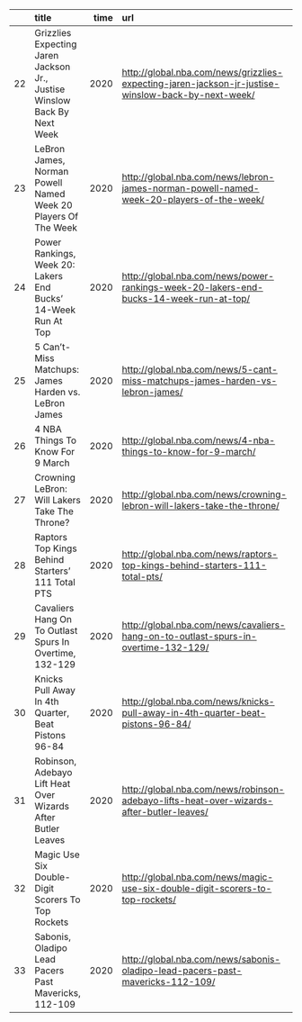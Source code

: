 |    | title                                                                    |   time | url                                                                                                | author                               | credit_article   | credit_followers   | credit_tweets   |   textblob_Sentiment |   nltk_Sentiment | most_frequent_name    |   relevance_score |
|---:|:-------------------------------------------------------------------------|-------:|:---------------------------------------------------------------------------------------------------|:-------------------------------------|:-----------------|:-------------------|:----------------|---------------------:|-----------------:|:----------------------|------------------:|
| 22 | Grizzlies Expecting Jaren Jackson Jr., Justise Winslow Back By Next Week |   2020 | http://global.nba.com/news/grizzlies-expecting-jaren-jackson-jr-justise-winslow-back-by-next-week/ | NBA Media Reports                    | Default          | Default            | Default         |           0.0618763  |       0.0618763  | Justise Winslow       |        0.257381   |
| 23 | LeBron James, Norman Powell Named Week 20 Players Of The Week            |   2020 | http://global.nba.com/news/lebron-james-norman-powell-named-week-20-players-of-the-week/           | Official Release                     | Default          | Default            | Default         |          -0.05       |      -0.05       | Luka Dončić           |        0.22875    |
| 24 | Power Rankings, Week 20: Lakers End Bucks’ 14-Week Run At Top            |   2020 | http://global.nba.com/news/power-rankings-week-20-lakers-end-bucks-14-week-run-at-top/             | John Schuhmann                       | 890              | 84859              | 48341           |           0.0900474  |       0.0900474  | Giannis Antetokounmpo |        0.00820189 |
| 25 | 5 Can’t-Miss Matchups: James Harden vs. LeBron James                     |   2020 | http://global.nba.com/news/5-cant-miss-matchups-james-harden-vs-lebron-james/                      | Michael C. Wright                    | None             | None               | None            |           0.00399737 |       0.00399737 | James Harden          |        0.15355    |
| 26 | 4 NBA Things To Know For 9 March                                         |   2020 | http://global.nba.com/news/4-nba-things-to-know-for-9-march/                                       | Jeff Case                            | 122              | 91                 | 42              |           0.171104   |       0.171104   | Giannis Antetokounmpo |        0.0531054  |
| 27 | Crowning LeBron: Will Lakers Take The Throne?                            |   2020 | http://global.nba.com/news/crowning-lebron-will-lakers-take-the-throne/                            | Shaun Powell | NBA.com               | 651              | None               | None            |           0.0925947  |       0.0925947  | Giannis Antetokounmpo |        0.175849   |
| 28 | Raptors Top Kings Behind Starters’ 111 Total PTS                         |   2020 | http://global.nba.com/news/raptors-top-kings-behind-starters-111-total-pts/                        | NBA News                             | Default          | Default            | Default         |           0.0231971  |       0.0231971  | CJ McCollum           |        0.0520304  |
| 29 | Cavaliers Hang On To Outlast Spurs In Overtime, 132-129                  |   2020 | http://global.nba.com/news/cavaliers-hang-on-to-outlast-spurs-in-overtime-132-129/                 | Tom Withers | AP Sports Writer       | None             | None               | None            |           0.111794   |       0.111794   | DeMar DeRozan         |        0.09212    |
| 30 | Knicks Pull Away In 4th Quarter, Beat Pistons 96-84                      |   2020 | http://global.nba.com/news/knicks-pull-away-in-4th-quarter-beat-pistons-96-84/                     | Brian Mahoney | AP Basketball Writer | 52               | None               | None            |           0.129675   |       0.129675   | Julius Randle         |        0.0572461  |
| 31 | Robinson, Adebayo Lift Heat Over Wizards After Butler Leaves             |   2020 | http://global.nba.com/news/robinson-adebayo-lifts-heat-over-wizards-after-butler-leaves/           | Howard Fendrich | AP Sports Writer   | 5                | None               | None            |           0.0878822  |       0.0878822  | Bradley Beal          |        0.0729486  |
| 32 | Magic Use Six Double-Digit Scorers To Top Rockets                        |   2020 | http://global.nba.com/news/magic-use-six-double-digit-scorers-to-top-rockets/                      | Kristie Rieken | AP Sports Writer    | None             | None               | None            |           0.0222585  |       0.0222585  | James Harden          |        0.07832    |
| 33 | Sabonis, Oladipo Lead Pacers Past Mavericks, 112-109                     |   2020 | http://global.nba.com/news/sabonis-oladipo-lead-pacers-past-mavericks-112-109/                     | Dave Jackson | Associated Press      | None             | None               | None            |           0.00588249 |       0.00588249 | T.J. Warren           |        0.0402245  |